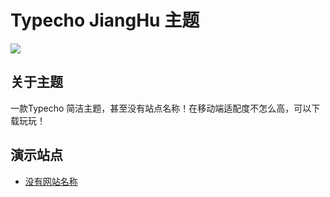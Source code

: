 # Typecho JiangHu 主题

![](https://github.com/qian52493/JiangHu/blog/main/screenshot.png)

## 关于主题
一款Typecho 简洁主题，甚至没有站点名称！在移动端适配度不怎么高，可以下载玩玩！

## 演示站点
- [没有网站名称](https://o.ocox.cc)
